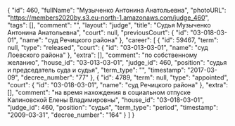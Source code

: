 {
    "id": 460,
    "fullName": "Музыченко Антонина Анатольевна",
    "photoURL": "https://members2020by.s3.eu-north-1.amazonaws.com/judge_460",
    "tags": [],
    "comment": "",
    "layout": "judge",
    "title": "Судья Музыченко Антонина Анатольевна",
    "court": null,
    "previousCourt": {
        "id": "03-018-03-01",
        "name": "суд Речицкого района"
    },
    "career": [
        {
            "id": 59467,
            "term": null,
            "type": "released",
            "court": {
                "id": "03-013-03-01",
                "name": "суд Лоевского района"
            },
            "extra": [],
            "comment": "по собственному желанию",
            "house_id": "03-013-03-01",
            "judge_id": 460,
            "position": "судья и председатель суда и судья",
            "term_type": "",
            "timestamp": "2017-03-09",
            "decree_number": "77"
        },
        {
            "id": 4789,
            "term": null,
            "type": "appointed",
            "court": {
                "id": "03-018-03-01",
                "name": "суд Речицкого района"
            },
            "extra": [],
            "comment": "на время нахождения в социальном отпуске Калиновской Елены Владимировны",
            "house_id": "03-018-03-01",
            "judge_id": 460,
            "position": "судья",
            "term_type": "period",
            "timestamp": "2009-03-31",
            "decree_number": "164"
        }
    ]
}